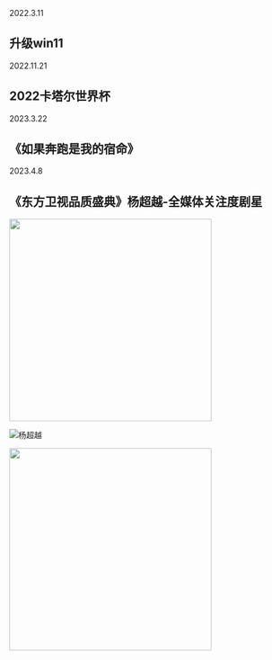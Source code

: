 2022.3.11
## 升级win11

2022.11.21
## 2022卡塔尔世界杯

2023.3.22
## 《如果奔跑是我的宿命》

2023.4.8
## 《东方卫视品质盛典》杨超越-全媒体关注度剧星
[^_^]: 注释,以下不显示
    ![微博_006a0Rdhgy1hcskclrzlmj30u01hc1d0](https://user-images.githubusercontent.com/72655046/230729421-e32da60a-4423-4036-bc25-be0e3b6c9ba9.jpg) 

<div align="left"> <img src="https://user-images.githubusercontent.com/72655046/230729421-e32da60a-4423-4036-bc25-be0e3b6c9ba9.jpg" width = 360 /> </div>

[/]: 注释:md图片链接
    ![杨超越](https://i0.wp.com/wx4.sinaimg.cn/large/006a0Rdhly1hdueiryezij31hc280n82.jpg)

<div align="left"> <img src="https://i0.wp.com/wx4.sinaimg.cn/large/006a0Rdhly1hdueiryezij31hc280n82.jpg" width = 360 /> </div>
